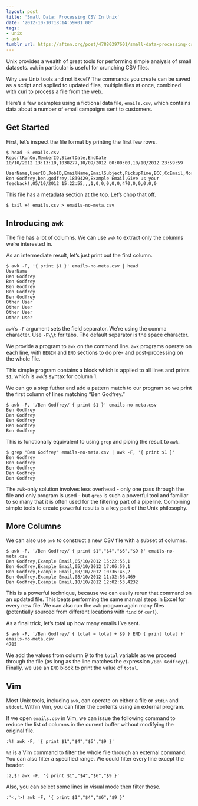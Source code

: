 ```yaml
---
layout: post
title: 'Small Data: Processing CSV In Unix'
date: '2012-10-10T18:14:59+01:00'
tags:
- unix
- awk
tumblr_url: https://aftnn.org/post/47880397601/small-data-processing-csv-unix
---
```

<p>Unix provides a wealth of great tools for performing simple analysis of small datasets. <code>awk</code> in particular is useful for crunching CSV files.</p>

<p>Why use Unix tools and not Excel? The commands you create can be saved as a script and applied to updated files, multiple files at once, combined with curl to process a file from the web.</p>

<p>Here&rsquo;s a few examples using a fictional data file, <code>emails.csv</code>, which contains data about a number of email campaigns sent to customers.</p>

<h2>Get Started</h2>

<p>First, let&rsquo;s inspect the file format by printing the first few rows.</p>

<pre><code>$ head -5 emails.csv
ReportRunOn,MemberID,StartDate,EndDate
10/10/2012 13:13:10,1038277,10/09/2012 00:00:00,10/10/2012 23:59:59

UserName,UserID,JobID,EmailName,EmailSubject,PickupTime,BCC,CcEmail,NormalSends,NormalSendsBCC,NormalSendsCC,TriggeredSends,TriggeredSendsBCC,TriggeredSendsCC,NormalSends_1,NormalSendsBCC_1,NormalSendsCC_1,TriggeredSends_1,TriggeredSendsBCC_1,TriggeredSendsCC_1
Ben Godfrey,ben.godfrey,1839429,Example Email,Give us your feedback!,05/10/2012 15:22:55,,,1,0,0,0,0,0,470,0,0,0,0,0
</code></pre>

<p>This file has a metadata section at the top. Let&rsquo;s chop that off.</p>

<pre><code>$ tail +4 emails.csv &gt; emails-no-meta.csv
</code></pre>

<h2>Introducing <code>awk</code></h2>

<p>The file has a lot of columns. We can use <code>awk</code> to extract only the columns
we&rsquo;re interested in.</p>

<p>As an intermediate result, let&rsquo;s just print out the first column.</p>

<pre><code>$ awk -F, '{ print $1 }' emails-no-meta.csv | head
UserName
Ben Godfrey
Ben Godfrey
Ben Godfrey
Ben Godfrey
Ben Godfrey
Other User
Other User
Other User
Other User
</code></pre>

<p><code>awk</code>&rsquo;s <code>-F</code> argument sets the field separator. We&rsquo;re using the comma character.
Use <code>-F\\t</code> for tabs. The default separator is the space character.</p>

<p>We provide a program to <code>awk</code> on the command line. <code>awk</code> programs operate on
each line, with <code>BEGIN</code> and <code>END</code> sections to do pre- and post-processing on the
whole file.</p>

<p>This simple program contains a block which is applied to all lines and prints
<code>$1</code>, which is <code>awk</code>&rsquo;s syntax for column 1.</p>

<p>We can go a step futher and add a pattern match to our program so we print the
first column of lines matching &ldquo;Ben Godfrey.&rdquo;</p>

<pre><code>$ awk -F, '/Ben Godfrey/ { print $1 }' emails-no-meta.csv
Ben Godfrey
Ben Godfrey
Ben Godfrey
Ben Godfrey
Ben Godfrey
</code></pre>

<p>This is functionally equivalent to using <code>grep</code> and piping the result to <code>awk</code>.</p>

<pre><code>$ grep "Ben Godfrey" emails-no-meta.csv | awk -F, '{ print $1 }'
Ben Godfrey
Ben Godfrey
Ben Godfrey
Ben Godfrey
Ben Godfrey
</code></pre>

<p>The <code>awk</code>-only solution involves less overhead - only one pass through the file
and only program is used - but <code>grep</code> is such a powerful tool and familiar to so
many that it is often used for the filtering part of a pipeline. Combining
simple tools to create powerful results is a key part of the Unix philosophy.</p>

<h2>More Columns</h2>

<p>We can also use <code>awk</code> to construct a new CSV file with a subset of columns.</p>

<pre><code>$ awk -F, '/Ben Godfrey/ { print $1","$4","$6","$9 }' emails-no-meta.csv
Ben Godfrey,Example Email,05/10/2012 15:22:55,1
Ben Godfrey,Example Email,05/10/2012 17:06:59,1
Ben Godfrey,Example Email,08/10/2012 10:36:45,2
Ben Godfrey,Example Email,08/10/2012 11:32:56,469
Ben Godfrey,Example Email,10/10/2012 12:02:53,4232
</code></pre>

<p>This is a powerful technique, because we can easily rerun that command on an
updated file. This beats performing the same manual steps in Excel for every new
file. We can also run the <code>awk</code> program again many files (potentially sourced
from different locations with <code>find</code> or <code>curl</code>).</p>

<p>As a final trick, let&rsquo;s total up how many emails I&rsquo;ve sent.</p>

<pre><code>$ awk -F, '/Ben Godfrey/ { total = total + $9 } END { print total }' emails-no-meta.csv
4705
</code></pre>

<p>We add the values from column 9 to the <code>total</code> variable as we proceed through
the file (as long as the line matches the expression <code>/Ben Godfrey/</code>). Finally,
we use an <code>END</code> block to print the value of <code>total</code>.</p>

<h2>Vim</h2>

<p>Most Unix tools, including <code>awk</code>, can operate on either a file or <code>stdin</code> and
<code>stdout</code>. Within Vim, you can filter the contents using an external program.</p>

<p>If we open <code>emails.csv</code> in Vim, we can issue the following command to reduce the
list of columns in the current buffer without modifying the original file.</p>

<pre><code>:%! awk -F, '{ print $1","$4","$6","$9 }'
</code></pre>

<p><code>%!</code> is a Vim command to filter the whole file through an external command. You
can also filter a specified range. We could filter every line except the
header.</p>

<pre><code>:2,$! awk -F, '{ print $1","$4","$6","$9 }'
</code></pre>

<p>Also, you can select some lines in visual mode then filter those.</p>

<pre><code>:'&lt;,'&gt;! awk -F, '{ print $1","$4","$6","$9 }'
</code></pre>
